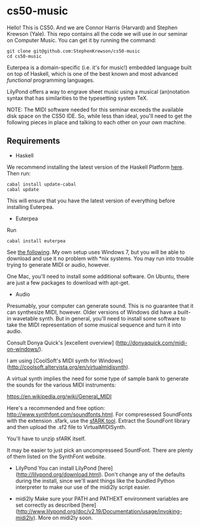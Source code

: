 # cs50-music

Hello! This is CS50. And we are Connor Harris (Harvard) and Stephen Krewson (Yale). This repo contains all the code we will use in our seminar on Computer Music. You can get it by running the command:

	git clone git@github.com:StephenKrewson/cs50-music
	cd cs50-music

Euterpea is a domain-specific (i.e. it's for music!) embedded language built on top of Haskell, which is one of the best known and most advanced *functional* programming languages.

LilyPond offers a way to engrave sheet music using a musical (an)notation syntax that has similarities to the typesetting system TeX.

NOTE: The MIDI software needed for this seminar exceeds the available disk space on the CS50 IDE. So, while less than ideal, you'll need to get the following pieces in place and talking to each other on your own machine.

## Requirements

- Haskell

We recommend installing the latest version of the Haskell Platform [here](https://www.haskell.org/downloads#platform). Then run:

	cabal install update-cabal
	cabal update

This will ensure that you have the latest version of everything before installing Euterpea.

- Euterpea

Run

	cabal install euterpea

See [the following](http://euterpea.com/install). My own setup uses Windows 7, but you will be able to download and use it no problem with \*nix systems. You may run into trouble trying to generate MIDI or audio, however.

One Mac, you'll need to install some additional software. On Ubuntu, there are just a few packages to download with apt-get.

- Audio

Presumably, your computer can generate sound. This is no guarantee that it can synthesize MIDI, however. Older versions of Windows did have a built-in wavetable synth. But in general, you'll need to install some software to take the MIDI representation of some musical sequence and turn it into audio.

Consult Donya Quick's [excellent overview] (http://donyaquick.com/midi-on-windows/).

I am using [CoolSoft's MIDI synth for Windows] (http://coolsoft.altervista.org/en/virtualmidisynth).

A virtual synth implies the need for some type of sample bank to generate the sounds for the various MIDI instruments: 

https://en.wikipedia.org/wiki/General_MIDI

Here's a recommended and free option: http://www.synthfont.com/soundfonts.html. For compresessed SoundFonts with the extension .sfark, use the [sfARK tool](http://www.synthfont.com/sfArk.zip). Extract the SoundFont library and then upload the .sf2 file to VirtualMIDISynth.

You'll have to unzip sfARK itself.

It may be easier to just pick an uncompresseed SountFont. There are plenty of them listed on the SynthFont website.

- LilyPond
You can install LilyPond [here] (http://lilypond.org/download.html). Don't change any of the defaults during the install, since we'll want things like the bundled Python interpreter to make our use of the midi2ly script easier.

- midi2ly
Make sure your PATH and PATHEXT environment variables are set correctly as described [here] (http://www.lilypond.org/doc/v2.19/Documentation/usage/invoking-midi2ly). More on midi2ly soon.